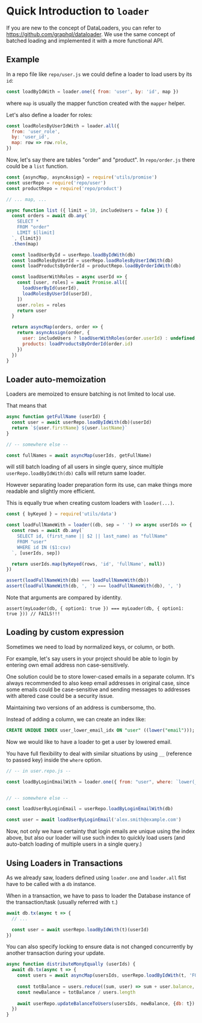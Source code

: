 # Quick Introduction to `loader`

If you are new to the concept of DataLoaders, you can refer to https://github.com/graphql/dataloader.
We use the same concept of batched loading and implemented it with a more functional API.

## Example

In a repo file like `repo/user.js` we could define a loader to load users by its `id`:

```js
const loadByIdWith = loader.one({ from: 'user', by: 'id', map })
```

where `map` is usually the mapper function created with the `mapper` helper.

Let's also define a loader for roles:

```js
const loadRolesByUserIdWith = loader.all({
  from: 'user_role',
  by: 'user_id',
  map: row => row.role,
})
```

Now, let's say there are tables "order" and "product". In `repo/order.js` there could be a `list` function.

```js
const {asyncMap, asyncAssign} = require('utils/promise')
const userRepo = require('repo/user')
const productRepo = require('repo/product')

// ... map, ...

async function list ({ limit = 10, includeUsers = false }) {
  const orders = await db.any(`
    SELECT *
    FROM "order"
    LIMIT $[limit]
  `, {limit})
  .then(map)

  const loadUserById = userRepo.loadByIdWith(db)
  const loadRolesByUserId = userRepo.loadRolesByUserIdWith(db)
  const loadProductsByOrderId = productRepo.loadByOrderIdWith(db)

  const loadUserWithRoles = async userId => {
    const [user, roles] = await Promise.all([
      loadUserById(userId),
      loadRolesByUserId(userId),
    ])
    user.roles = roles
    return user
  }

  return asyncMap(orders, order => {
    return asyncAssign(order, {
      user: includeUsers ? loadUserWithRoles(order.userId) : undefined,
      products: loadProductsByOrderId(order.id)
    })
  })
}
```

## Loader auto-memoization

Loaders are memoized to ensure batching is not limited to local use.

That means that

```js
async function getFullName (userId) {
  const user = await userRepo.loadByIdWith(db)(userId)
  return `${user.firstName} ${user.lastName}`
}

// -- somewhere else --

const fullNames = await asyncMap(userIds, getFullName)
```

will still batch loading of all users in single query, since multiple `userRepo.loadByIdWith(db)` calls will return same loader.

However separating loader preparation form its use, can make things more readable and slightly more efficient.

This is equally true when creating custom loaders with `loader(...)`.

```js
const { byKeyed } = require('utils/data')

const loadFullNameWith = loader((db, sep = ' ') => async userIds => {
  const rows = await db.any(`
    SELECT id, (first_name || $2 || last_name) as "fullName"
    FROM "user"
    WHERE id IN ($1:csv)
  `, [userIds, sep])

  return userIds.map(byKeyed(rows, 'id', 'fullName', null))
})

assert(loadFullNameWith(db) === loadFullNameWith(db)) 
assert(loadFullNameWith(db, ', ') === loadFullNameWith(db), ', ')
```

Note that arguments are compared by identity.

```
assert(myLoader(db, { option1: true }) === myLoader(db, { option1: true })) // FAILS!!!
```

## Loading by custom expression

Sometimes we need to load by normalized keys, or column, or both.

For example, let's say users in your project should be able to login by entering own email address non case-sensitively.

One solution could be to store lower-cased emails in a separate column. It's always recommended to also keep email addresses in original case, since some emails could be case-sensitive and sending messages to addresses with altered case could be a security issue.

Maintaining two versions of an address is cumbersome, tho.

Instead of adding a column, we can create an index like:

```SQL
CREATE UNIQUE INDEX user_lower_email_idx ON "user" ((lower("email")));
```

Now we would like to have a loader to get a user by lowered email.

You have full flexibility to deal with similar situations by using `__` (reference to passed key) inside the `where` option.

```js
// -- in user.repo.js --

const loadByLoginEmailWith = loader.one({ from: "user", where: `lower(__) = lower("email")`, map })


// -- somewhere else --

const loadUserByLoginEmail = userRepo.loadByLoginEmailWith(db)

const user = await loadUserByLoginEmail('alex.smith@example.com')
```

Now, not only we have certainty that login emails are unique using the index above, but also our loader will use such index to quickly load users (and auto-batch loading of multiple users in a single query.)

## Using Loaders in Transactions

As we already saw, loaders defined using `loader.one` and `loader.all` fist have to be called with a `db` instance.

When in a transaction, we have to pass to loader the Database instance of the transaction/task (usually referred with `t`.)

```js
await db.tx(async t => {
  // ...

  const user = await userRepo.loadByIdWith(t)(userId)
})
```

You can also specify locking to ensure data is not changed concurrently by another transaction during your update.

```js
async function distributeMonyEqually (userIds) {
  await db.tx(async t => {
    const users = await asyncMap(usersIds, userRepo.loadByIdWith(t, 'FOR UPDATE'))
  
    const totBalance = users.reduce((sum, user) => sum + user.balance, 0)
    const newBalance = totBalance / users.length
  
    await userRepo.updateBalanceToUsers(usersIds, newBalance, {db: t})
  })
}

```

